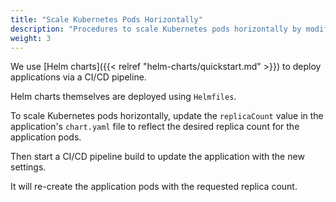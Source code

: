 ```yaml
---
title: "Scale Kubernetes Pods Horizontally"
description: "Procedures to scale Kubernetes pods horizontally by modifying the replica count"
weight: 3
---
```


We use [Helm charts]({{< relref "helm-charts/quickstart.md" >}}) to deploy applications via a CI/CD pipeline.

Helm charts themselves are deployed using `Helmfiles`.

To scale Kubernetes pods horizontally, update the `replicaCount` value in the application's `chart.yaml` file to reflect the desired replica count for the application pods.

Then start a CI/CD pipeline build to update the application with the new settings.

It will re-create the application pods with the requested replica count.
